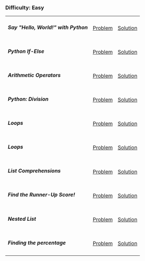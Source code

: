 <h3>Difficulty: Easy</h3>

<table>
	<tr>
		<td>
			<h5>Say "Hello, World!" with Python</h5>
		</td>
		<td>
			<a href="https://www.hackerrank.com/challenges/py-hello-world/problem">Problem</a>
		</td>
		<td>
			<a href="https://github.com/recep-yildirim/HackerRank/blob/master/Python/Easy/hello_world.py">Solution</a>
		</td>
	</tr>
	<tr>
		<td>
			<h5>Python If-Else</h5>
		</td>
		<td>
			<a href="https://www.hackerrank.com/challenges/py-if-else/problem">Problem</a>
		</td>
		<td>
			<a href="https://github.com/recep-yildirim/HackerRank/blob/master/Python/Easy/if_else.py">Solution</a>
		</td>
	</tr>
	<tr>
		<td>
			<h5>Arithmetic Operators</h5>
		</td>
		<td>
			<a href="https://www.hackerrank.com/challenges/python-arithmetic-operators/problem">Problem</a>
		</td>
		<td>
			<a href="https://github.com/recep-yildirim/HackerRank/blob/master/Python/Easy/arithmetic_operators.py">Solution</a>
		</td>
	</tr>
	<tr>
		<td>
			<h5>Python: Division</h5>
		</td>
		<td>
			<a href="https://www.hackerrank.com/challenges/python-division/problem">Problem</a>
		</td>
		<td>
			<a href="https://github.com/recep-yildirim/HackerRank/blob/master/Python/Easy/division.py">Solution</a>
		</td>
	</tr>
	<tr>
		<td>
			<h5>Loops</h5>
		</td>
		<td>
			<a href="https://www.hackerrank.com/challenges/python-loops/problem">Problem</a>
		</td>
		<td>
			<a href="https://github.com/recep-yildirim/HackerRank/blob/master/Python/Easy/loops.py">Solution</a>
		</td>
	</tr>
	<tr>
		<td>
			<h5>Loops</h5>
		</td>
		<td>
			<a href="https://www.hackerrank.com/challenges/python-print/problem">Problem</a>
		</td>
		<td>
			<a href="https://github.com/recep-yildirim/HackerRank/blob/master/Python/Easy/print_function.py">Solution</a>
		</td>
	</tr>
	<tr>
		<td>
			<h5>List Comprehensions</h5>
		</td>
		<td>
			<a href="https://www.hackerrank.com/challenges/list-comprehensions/problem">Problem</a>
		</td>
		<td>
			<a href="https://github.com/recep-yildirim/HackerRank/blob/master/Python/Easy/list_comprehensions.py">Solution</a>
		</td>
	</tr>
	<tr>
		<td>
			<h5>Find the Runner-Up Score!</h5>
		</td>
		<td>
			<a href="https://www.hackerrank.com/challenges/find-second-maximum-number-in-a-list/problem">Problem</a>
		</td>
		<td>
			<a href="https://github.com/recep-yildirim/HackerRank/blob/master/Python/Easy/runner_up.py">Solution</a>
		</td>
	</tr>
	<tr>
		<td>
			<h5>Nested List</h5>
		</td>
		<td>
			<a href="https://www.hackerrank.com/challenges/nested-list/problem">Problem</a>
		</td>
		<td>
			<a href="https://github.com/recep-yildirim/HackerRank/blob/master/Python/Easy/nested_list.py">Solution</a>
		</td>
	</tr>
	<tr>
		<td>
			<h5>Finding the percentage</h5>
		</td>
		<td>
			<a href="https://www.hackerrank.com/challenges/finding-the-percentage/problem">Problem</a>
		</td>
		<td>
			<a href="https://github.com/recep-yildirim/HackerRank/blob/master/Python/Easy/percentage.py">Solution</a>
		</td>
	</tr>
</table>